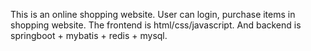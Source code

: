 This is an online shopping website. User can login, purchase items in shopping website. The frontend is html/css/javascript. And backend is springboot + mybatis + redis + mysql.
